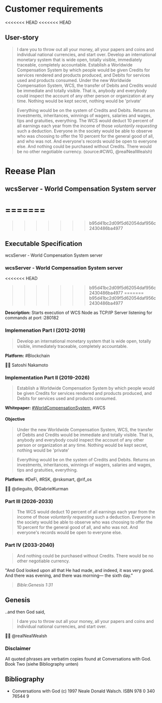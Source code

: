 # Customer requirements

<<<<<<< HEAD
<<<<<<< HEAD
## User-story

> I dare you to throw out all your money, all your papers and coins and individual national currencies, and start over.
> Develop an international monetary system that is wide open, totally visible, immediately traceable, completely accountable.
> Establish a Worldwide Compensation System by which people would be given Credits for services rendered and products produced, and Debits for services used and products consumed.
> Under the new Worldwide Compensation System, WCS, the transfer of Debits and Credits would be immediate and totally visible.
> That is, anybody and everybody could inspect the account of any other person or organization at any time.
> Nothing would be kept secret, nothing would be 'private'

> Everything would be on the system of Credits and Debits.
> Returns on investments, inheritances, winnings of wagers, salaries and wages, tips and gratuities, everything.
> The WCS would deduct 10 percent of all earnings each year from the income of those *voluntarily requesting* such a deduction.
> Everyone in the society would be able to observe who was choosing to offer the 10 percent for the general good of all, and who was not.
> And everyone's records would be open to everyone else.
> And nothing could be purchased without Credits.
> There would be no other negotiable currency. (source:#CWG, @realNealWealsh)

# Reease Plan
## wcsServer - World Compensation System server
=======
=======
>>>>>>> b95d41bc2d09f5d62054daf956c2430486ba4977
## Executable Specification

wcsServer - World Compensation System server

### wcsServer - World Compensation System server
<<<<<<< HEAD
>>>>>>> b95d41bc2d09f5d62054daf956c2430486ba4977
=======
>>>>>>> b95d41bc2d09f5d62054daf956c2430486ba4977

__Description:__ Starts execution of WCS Node as TCP/IP Server listening for commands at port :280182

### Implemenation Part I (2012-2019)

> Develop an international monetary system that is wide open, totally visible, immediately traceable, completely accountable.

__Platform:__ #Blockchain

🙏🏽 Satoshi Nakamoto

### Implementation Part II (2019-2026)

> Establish a Worldwide Compensation System by which people would be given Credits for services rendered and products produced, and Debits for services used and products consumed.

__Whitepaper:__ [#WorldCompensationSystem](#worldcompensation), #WCS

#### Objective
> Under the new Worldwide Compensation System, WCS, the transfer of Debits and Credits would be immediate and totally visible.
> That is, anybody and everybody could inspect the account of any other person or organization at any time.
> Nothing would be kept secret, nothing would be 'private'

> Everything would be on the system of Credits and Debits.
> Returns on investments, inheritances, winnings of wagers, salaries and wages, tips and gratuities, everything.

__Platform:__ #DeFi, #RSK, @rsksmart, @rif_os

🙏🏽 @dieguito, @GabrielKurman


### Part III (2026-2033)

> The WCS would deduct 10 percent of all earnings each year from the income of those *voluntarily requesting* such a deduction.
> Everyone in the society would be able to observe who was choosing to offer the 10 percent for the general good of all, and who was not.
> And everyone's records would be open to everyone else.

### Part IV (2033-2040)

> And nothing could be purchased without Credits.
> There would be no other negotiable currency.


"And God looked upon all that He had made, and indeed, it was very good. And there was evening, and there was morning— the sixth day."
> _Bible:Genesis 1:31_

## Genesis

..and then God said,
> I dare you to throw out all your money, all your papers and coins and individual national currencies, and start over.

🙏🏽 @realNealWealsh

### Disclaimer

All quoted phrases are verbatim copies found at Conversations with God. Book Two (siehe Bibliography unten)

## Bibliography
- Conversations with God (c) 1997 Neale Donald Walsch. ISBN 978 0 340 76544 9
